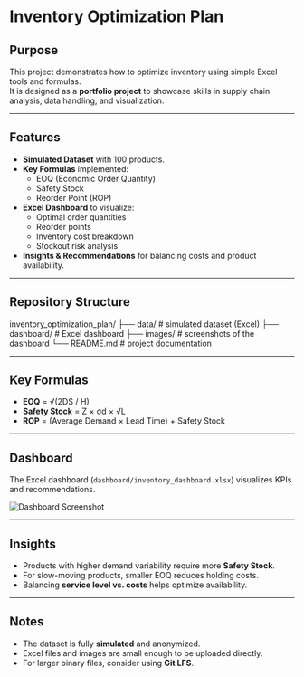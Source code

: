 # Inventory Optimization Plan

## Purpose
This project demonstrates how to optimize inventory using simple Excel tools and formulas.  
It is designed as a **portfolio project** to showcase skills in supply chain analysis, data handling, and visualization.

---

## Features
- **Simulated Dataset** with 100 products.  
- **Key Formulas** implemented:
  - EOQ (Economic Order Quantity)
  - Safety Stock
  - Reorder Point (ROP)  
- **Excel Dashboard** to visualize:
  - Optimal order quantities
  - Reorder points
  - Inventory cost breakdown
  - Stockout risk analysis  
- **Insights & Recommendations** for balancing costs and product availability.

---

## Repository Structure
inventory_optimization_plan/
├── data/                # simulated dataset (Excel)
├── dashboard/           # Excel dashboard
├── images/              # screenshots of the dashboard
└── README.md            # project documentation

---

## Key Formulas
- **EOQ** = √(2DS / H)  
- **Safety Stock** = Z × σd × √L  
- **ROP** = (Average Demand × Lead Time) + Safety Stock  

---

## Dashboard
The Excel dashboard (`dashboard/inventory_dashboard.xlsx`) visualizes KPIs and recommendations.  

![Dashboard Screenshot](images/dashboard_screenshot.png)

---

## Insights
- Products with higher demand variability require more **Safety Stock**.  
- For slow-moving products, smaller EOQ reduces holding costs.  
- Balancing **service level vs. costs** helps optimize availability.  

---

## Notes
- The dataset is fully **simulated** and anonymized.  
- Excel files and images are small enough to be uploaded directly.  
- For larger binary files, consider using **Git LFS**.  
